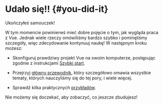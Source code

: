 # Udało się!! {#you-did-it}

Ukończyłeś samouczek!

W tym momencie powinieneś mieć dobre pojęcie o tym, jak wygląda praca z Vue. Jednak wiele rzeczy omówiliśmy bardzo szybko i pominęliśmy szczegóły, więc zdecydowanie kontynuuj naukę! W następnym kroku możesz:

- Skonfiguruj prawdziwy projekt Vue na swoim komputerze, postępując zgodnie z instrukcjami [Szybki start](/guide/quick-start).

- Przejrzyj [główny przewodnik](/guide/essentials/application), który szczegółowo omawia wszystkie tematy, których nauczyliśmy się do tej pory, i wiele więcej.

- Sprawdź kilka praktycznych [przykładów](/examples/).

Nie możemy się doczekać, aby zobaczyć, co jeszcze zbudujesz!
